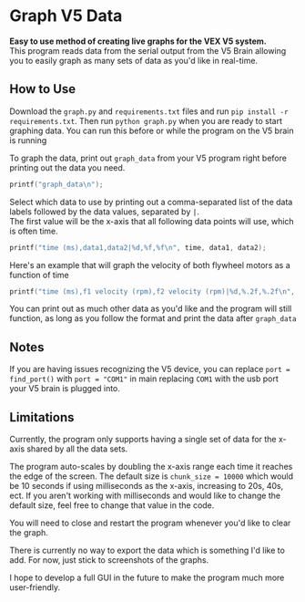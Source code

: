 # Graph V5 Data
**Easy to use method of creating live graphs for the VEX V5 system.** \
This program reads data from the serial output from the V5 Brain allowing you to easily graph as many sets of data as you'd like in real-time.
## How to Use
Download the `graph.py` and `requirements.txt` files and run `pip install -r requirements.txt`. Then run `python graph.py` when you are ready to start graphing data. You can run this before or while the program on the V5 brain is running

To graph the data, print out `graph_data` from your V5 program right before printing out the data you need.
```c
printf("graph_data\n");
```
Select which data to use by printing out a comma-separated list of the data labels followed by the data values, separated by `|`.\
The first value will be the x-axis that all following data points will use, which is often time.
```c
printf("time (ms),data1,data2|%d,%f,%f\n", time, data1, data2);
```
Here's an example that will graph the velocity of both flywheel motors as a function of time
```c
printf("time (ms),f1 velocity (rpm),f2 velocity (rpm)|%d,%.2f,%.2f\n", pros::millis(), fly1.get_velocity(), fly2.get_velocity);
```
You can print out as much other data as you'd like and the program will still function, as long as you follow the format and print the data after `graph_data`
## Notes
If you are having issues recognizing the V5 device, you can replace `port = find_port()` with `port = "COM1"` in main replacing `COM1` with the usb port your V5 brain is plugged into.
## Limitations
Currently, the program only supports having a single set of data for the x-axis shared by all the data sets.

The program auto-scales by doubling the x-axis range each time it reaches the edge of the screen. The default size is `chunk_size = 10000` which would be 10 seconds if using milliseconds as the x-axis, increasing to 20s, 40s, ect. If you aren't working with milliseconds and would like to change the default size, feel free to change that value in the code.

You will need to close and restart the program whenever you'd like to clear the graph.

There is currently no way to export the data which is something I'd like to add. For now, just stick to screenshots of the graphs.

I hope to develop a full GUI in the future to make the program much more user-friendly.
